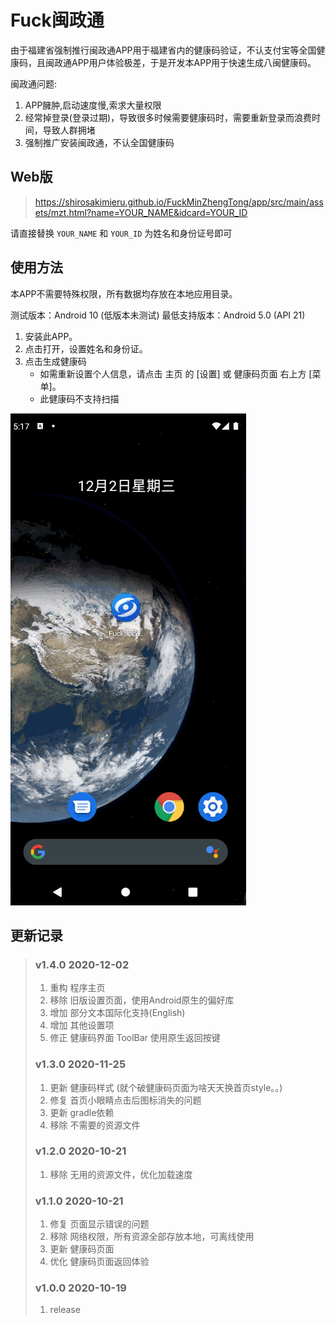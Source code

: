 # Fuck闽政通

由于福建省强制推行闽政通APP用于福建省内的健康码验证，不认支付宝等全国健康码，且闽政通APP用户体验极差，于是开发本APP用于快速生成八闽健康码。

闽政通问题:

1. APP臃肿,启动速度慢,索求大量权限
2. 经常掉登录(登录过期)，导致很多时候需要健康码时，需要重新登录而浪费时间，导致人群拥堵
3. 强制推广安装闽政通，不认全国健康码


## Web版

> https://shirosakimieru.github.io/FuckMinZhengTong/app/src/main/assets/mzt.html?name=YOUR_NAME&idcard=YOUR_ID

请直接替换 ``YOUR_NAME`` 和 ``YOUR_ID`` 为姓名和身份证号即可

## 使用方法

本APP不需要特殊权限，所有数据均存放在本地应用目录。

测试版本：Android 10 (低版本未测试)
最低支持版本：Android 5.0 (API 21)

1. 安装此APP。
2. 点击打开，设置姓名和身份证。
3. 点击生成健康码
    * 如需重新设置个人信息，请点击 主页 的 [设置] 或 健康码页面 右上方 [菜单]。
    * 此健康码不支持扫描

![demo](./img1.gif)


## 更新记录

> ### v1.4.0 2020-12-02
> 1. 重构 程序主页
> 2. 移除 旧版设置页面，使用Android原生的偏好库
> 3. 增加 部分文本国际化支持(English)
> 4. 增加 其他设置项
> 5. 修正 健康码界面 ToolBar 使用原生返回按键
> ### v1.3.0 2020-11-25
> 1. 更新 健康码样式 (就个破健康码页面为啥天天换首页style。。)
> 2. 修复 首页小眼睛点击后图标消失的问题
> 3. 更新 gradle依赖
> 4. 移除 不需要的资源文件
> ### v1.2.0 2020-10-21
> 1. 移除 无用的资源文件，优化加载速度
> ### v1.1.0 2020-10-21
> 1. 修复 页面显示错误的问题
> 2. 移除 网络权限，所有资源全部存放本地，可离线使用
> 3. 更新 健康码页面
> 4. 优化 健康码页面返回体验
> ### v1.0.0 2020-10-19
> 1. release
